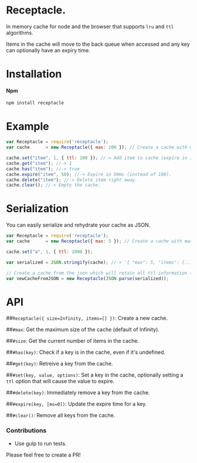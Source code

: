 # Receptacle.
In memory cache for node and the browser that supports `lru` and `ttl` algorithms.

Items in the cache will move to the back queue when accessed and any key can optionally have an expiry time.

# Installation

#### Npm
```console
npm install receptacle
```

# Example

```js
var Receptacle = require('receptacle');
var cache      = new Receptacle({ max: 100 }); // Create a cache with max 100 items.

cache.set("item", 1, { ttl: 100 }); //-> Add item to cache (expire in 100ms).
cache.get("item"); //-> 1
cache.has("item"); //-> true
cache.expire("item", 50); //-> Expire in 50ms (instead of 100).
cache.delete("item"); //-> Delete item right away.
cache.clear(); //-> Empty the cache.
```

# Serialization
You can easily serialize and rehydrate your cache as JSON.

```js
var Receptacle = require('receptacle');
var cache      = new Receptacle({ max: 5 }); // Create a cache with max 5 items.

cache.set("a", 1, { ttl: 1000 });

var serialized = JSON.stringify(cache); //-> '{ "max": 5, "items": [...] }'

// Create a cache from the json which will retain all ttl information (and remove any keys that have expired).
var newCacheFromJSON = new Receptacle(JSON.parse(serialized));

```

# API

##`Receptacle({ size=Infinity, items=[] })`: Create a new cache.

##`#max`: Get the maximum size of the cache (default of Infinity).

##`#size`: Get the current number of items in the cache.

##`#has(key)`: Check if a key is in the cache, even if it's undefined.

##`#get(key)`: Retreive a key from the cache.

##`#set(key, value, options)`: Set a key in the cache, optionally setting a `ttl` option that will cause the value to expire.

##`#delete(key)`: Immediately remove a key from the cache.

##`#expire(key, [ms=0])`: Update the expire time for a key.

##`#clear()`: Remove all keys from the cache.

### Contributions

* Use gulp to run tests.

Please feel free to create a PR!
